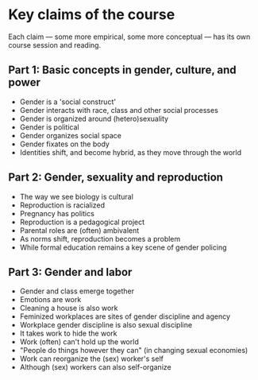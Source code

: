 # Key claims of the course

Each claim — some more empirical, some more conceptual — has its own course session and reading.

## Part 1: Basic concepts in gender, culture, and power

- Gender is a 'social construct'
- Gender interacts with race, class and other social processes
- Gender is organized around (hetero)sexuality
- Gender is political
- Gender organizes social space
- Gender fixates on the body
- Identities shift, and become hybrid, as they move through the world

## Part 2: Gender, sexuality and reproduction

- The way we see biology is cultural
- Reproduction is racialized
- Pregnancy has politics
- Reproduction is a pedagogical project
- Parental roles are (often) ambivalent
- As norms shift, reproduction becomes a problem
- While formal education remains a key scene of gender policing

## Part 3: Gender and labor

- Gender and class emerge together
- Emotions are work
- Cleaning a house is also work
- Feminized workplaces are sites of gender discipline and agency
- Workplace gender discipline is also sexual discipline
- It takes work to hide the work
- Work (often) can't hold up the world
- "People do things however they can" (in changing sexual economies)
- Work can reorganize the (sex) worker's self
- Although (sex) workers can also self-organize
